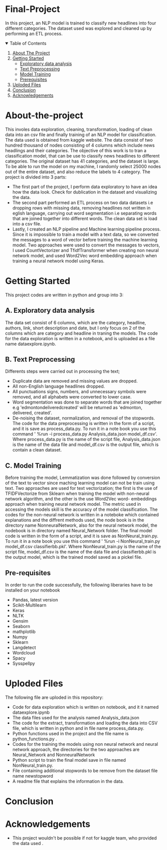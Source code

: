 # Final-Project
In this project, an NLP model is trained to classify new headlines into four different categories. The dataset used was explored and cleaned up by performing an ETL process.

<details open="open">
  <summary>Table of Contents</summary>
  <ol>
    <li>
      <a href="#about-the-project and goal">About The Project</a>
    </li>
    <li>
      <a href="#getting-started">Getting Started</a>
      <ul>
        <li><a href="#Exploratory data analysis">Exploratory data analysis</a></li>
      </ul>
      <ul>
        <li><a href="#Text Preprocessing">Text Preprocessing</a></li>
      </ul>
      <ul>
        <li><a href="#Model Training">Model Training</a></li>
      </ul>
      <ul>
        <li><a href="#prerequisites">Prerequisites</a></li>
      </ul>
    </li>
    <li><a href="#Uploded Files">Uploded Files</a></li>    
     <li><a href="#Conclusion">Conclusion</a></li> 
    <li><a href="#acknowledgements">Acknowledgements</a></li>
  </ol>
</details>

# About-the-project
This involes data exploration, cleaning, transformation, loading of clean data into an csv file and finally training of an NLP model for classification.
The data used is obtained from kaggle website. The data consist of two hundred thousand of nodes consisting of 4 columns which include news headlings and their categories.
The objective of this work is to tran a classification model, that can be use to classify news headlines to different categories. The original dataset has 41 categories, and the dataset is large. To be able to run the model on my machine, I randomly select 25000 nodes out of the entire dataset, and also reduce the labels to 4 category.
The project is divided into 3 parts:
* The first part of the project, I perform data exploratory to have an idea how the data look. Check for dublication in the dataset and visualizing the data. 
* The second part performed an ETL process on two data datasets i.e dropping rows with missing data, removing headlines not written in eglish language, carrying out word segmentation i.e separating words that are joined together into different words. The clean data set is load into a csv file.
* Lastly, I created an NLP pipeline and Machine learning pipeline process. Since it is impossible to train a model with a text data, so we converted the messages to a word of vector before training the machine learning model. Two approaches were used to convert the messages to vectors, I used CountVectorizer and TfidfTransformer when creating non neural network model, and used Word2Vec word embedding approach when training a neural network model using Keras.
# Getting Started
This project codes are written  in python and group into 3:
## A. Exploratory data analysis
The data set consist of 6 columns, which are the category, headline, authors, link, short description and date, but I only focus on 2 of the columns which are category and headline in traning the models. The code for the data exploration is written in a notebook, and is uploaded as a file name dataexplore.ipynb.
## B. Text Preprocessing
Differents steps were carried out in processing the text; 
* Duplicate data are removed and missing values are dropped.
* All non-English language headlines dropped.
* All punctuations signs, numbers, and unnecessary symbols were removed, and all alphabets were converted to lower case.
* Word segmentation was done to separate words that are joined together e.g 'edmontondeliveredcreated' will be returned as 'edmonton, delivered, created'.
* De-noising the dataset, normalization, and removal of the stopwords.
The code for the data preprocessing is written in the form of a script, and it is save as process_data.py. To run it in a note book you use this command ' %run -i process_data.py Analysis_data.json model_df.csv'. Where process_data.py is the name of the script file, Analysis_data.json is the name of the data file and model_df.csv is the output file, which is contain a clean dataset.
## C. Model Training
Before training the model, Lemmatization was done followed by conversion of the text to vector since maching learning model can not be train using text. Two approaches are used for text vectorization; the first is the use of TFIDFVectorize from Sklearn when training the model with non-neural network algorithm, and the other is the use Word2Vec word- embeddings approach when training neural network model. The metric used in accessing the models skill is the accuracy of the model classification. The codes for the non-neural network is written in a noteboke which contained explanations and the diffrent methods used, the node book is in the directory name NonneuralNetwork, also for the neural network model, the nodebook is in directory named Neural_Network folder.
The final model code is written in the form of a script, and it is save as NonNeural_train.py. To run it in a note book you use this command ' %run -i NonNeural_train.py model_df.csv classifierbb.pkl'. Where NonNeural_train.py is the name of the script file, model_df.csv is the name of the data file and classifierbb.pkl is the output model, which is the trained model saved as a pickel file.
## Pre-requisites
In order to run the code successfully, the following liberaries have to be installed on your notebook
* Pandas, latest version
* Scikit-Multilearn
* Keras
* NLTK
* Gensim
* Seaborn
* mathplotlib
* Numpy
* Sklearn
* Langdetect
* Wordcloud
* Spacy
* Sysspellpy

# Uploded Files
The following file are uploded in this repository:
* Code for data exploration which is written on notebook, and it it named dataexplore.ipynb
* The data files used for the analysis named Analysis_data.json
* The code for the extract, transformation and loading the data into CSV file, which is written in python and in file name process_data.py.
* Python functions used in the project and the file name is python_functions.py .
* Codes for the training the models using non neural network and neural network approach, the directories for the two approaches are Neural_Network and NonneuralNetwork
* Python script to train the final model save in file named NonNeural_train.py.
* File containing additional stopwords to be remove from the dataset file name newstopword
* A readme file that explains the information in the data.

# Conclusion


# Acknowledgements
* This project wouldn't be possible if not for kaggle team, who provided the data used .

